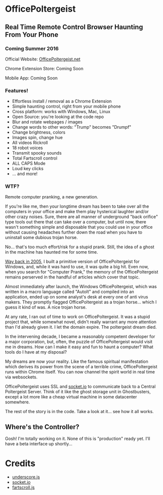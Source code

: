 # OfficePoltergeist
## Real Time Remote Control Browser Haunting From Your Phone
### Coming Summer 2016

Official Website: <a href="https://officepoltergeist.net">OfficePoltergeist.net</a>

Chrome Extension Store: Coming Soon

Mobile App: Coming Soon


### Features!
* Effortless install / removal as a Chrome Extension
* Simple haunting control, right from your mobile phone
* Cross platform: works with Windows, Mac, Linux
* Open Source: you're looking at the code repo
* Blur and rotate webpages / images
* Change words to other words: "Trump" becomes "Drumpf"
* Change brightness, colors
* Images spin, change hue
* All videos Rickroll
* 18 robot voices
* Transmit spooky sounds
* Total Fartscroll control
* ALL CAPS Mode
* Loud key clicks
* ... and more!


### WTF?
Remote computer pranking, a new generation.

If you're like me, then your longtime dream has been to take over all the computers in your office and make them play hysterical laughter and/or other crazy noises. Sure, there are all manner of underground "back orifice" type tools out there that can take over a computer, but until now, there wasn't something simple and disposable that you could use in your office without causing headaches further down the road when you have to uninstall some dubious trojan horse.

No... that's too much effort/risk for a stupid prank. Still, the idea of a ghost in the machine has haunted me for some time.

<a href="https://web.archive.org/web/20051024040902/http://officepoltergeist.com/">Way back in 2005</a>, I built a primitive version of OfficePoltergeist for Windows, and, while it was hard to use, it was quite a big hit. Even now, when you search for "Computer Prank," the memory of the OfficePoltergeist remains perserved in the handful of articles which cover that topic.

Almost immediately after launch, the Windows OfficePoltergeist, which was written in a macro language called "AutoIt" and compiled into an application, ended up on some analyst's desk at every one of anti virus makers. They promptly flagged OfficePoltergeist as a trojan horse... which I guess it kind of was. A nice trojan horse.

At any rate, I ran out of time to work on OfficePoltergeist. It was a stupid project that, while somewhat novel, didn't really warrant any more attention than I'd already given it. I let the domain expire. The poltergeist dream died.

In the intervening decade, I became a reasonably competent developer for a major corporation, but, often, the puzzle of OfficePoltergeist would visit me in dreams. How can I make it easy and fun to haunt a computer? What tools do I have at my disposal?

My dreams are now your reality. Like the famous spiritual manifestation which derives its power from the scene of a terrible crime, OfficePoltergeist runs within Chrome itself. You can now channel the spirit world in real time via websockets.

OfficePoltergeist uses SSL and <a href="http://socket.io/">socket.io</a> to communicate back to a Central Poltergeist Server. Think of it like the ghost storage unit in Ghostbusters, except a lot more like a cheap virtual machine in some datacenter somewhere.

The rest of the story is in the code. Take a look at it... see how it all works.

## Where's the Controller?
Gosh! I'm totally working on it. None of this is "production" ready yet. I'll have a beta interface up shortly...

# Credits
- <a href="http://underscorejs.org/">underscore.js</a>
- <a href="http://socket.io/">socket.io</a>
- <a href="https://github.com/theonion/fartscroll.js">fartscroll.js</a>


